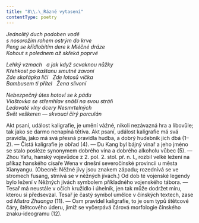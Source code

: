 ```yaml
---
title: "8\\.\_Rázné vytasení"
contentType: poetry
---
```


<section>

_Jednolitý duch podoben vodě  
s nosorožím rohem ostrým do krve  
Peng se křídlobitím dere k Mléčné dráze  
Kohout s polednem až skřeká poprvé_

</section>

<section>

_Lehký vzmach   a jak když scvaknou nůžky  
Křehkost po kaštanu smutně zavoní  
Zde skořápka liči   Zde lotosů víčka  
Bambusem ti přítel   Žena slivoní_

</section>

<section>

_Nebezpečný útes hotoví se k pádu  
Vlaštovka se střemhlav snáší na svou stráň  
Ledovaté vlny dcery Nesmrtelných  
Svět veškeren — skvoucí čirý porculán_

</section>


<section>

Akt psaní, událost kaligrafie, je umění vážné, nikoli nezávazná hra a libovůle; tak jako se darmo nenapíná tětiva. Akt psaní, událost kaligrafie má svá pravidla, jako má svá přesná pravidla hudba, a dobrý hudebník jich dbá (1–2). — Čistá kaligrafie je obřad (4). — Du Kang byl bájný vinař a jeho jméno se stalo posléze synonymem dobrého vína a dobrého alkoholu vůbec (5). — Zhou Yafu, hanský vojevůdce z 2. pol. 2. stol. př. n. l., rozbil velké ležení na příkaz hanského císaře Wena v dnešní severočínské provincii u města Xianyangu. (Obecně: Něžné jívy jsou znakem západu; rozednívá se ve stromech fusang, stmívá se v něžných jívách.) Od dob té vojenské legendy bylo ležení v Něžných jívách symbolem příkladného vojenského tábora. — Tesař má neustále v očích kružidlo i úhelník, jen tak může dodržet míru, kterou si předsevzal. Tesař je častý symbol umělce v čínských textech, zase od _Mistra_ _Zhuanga_ (11). — Osm pravidel kaligrafie, to je osm typů štětcové čáry, štětcového úderu, jimiž se vyčerpává čárová morfologie čínského znaku-ideogramu (12).

</section>
